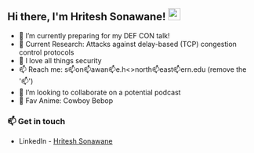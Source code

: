 ## Hi there, I'm Hritesh Sonawane! <img src="https://media.giphy.com/media/hvRJCLFzcasrR4ia7z/giphy.gif" width="25px">

- 🌱 I’m currently preparing for my DEF CON talk!
- 🔖 Current Research: Attacks against delay-based (TCP) congestion control protocols
- 🚀 I love all things security
- 📫 Reach me: s📫on📫awan📫e.h<<at>>north📫east📫ern.edu (remove the '📫')<br>
- 👯 I’m looking to collaborate on a potential podcast
- 🤠 Fav Anime: Cowboy Bebop

### 📫 Get in touch
- LinkedIn - [Hritesh Sonawane](https://www.linkedin.com/in/hritesh-sonawane)
